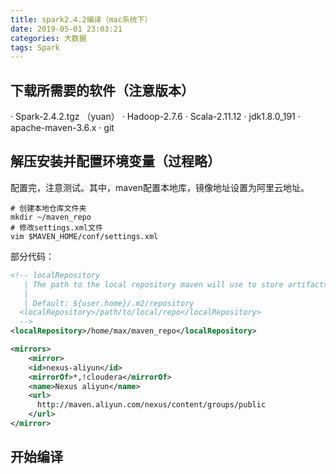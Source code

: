 ```yaml
---
title: spark2.4.2编译（mac系统下）
date: 2019-05-01 23:03:21
categories: 大数据
tags: Spark 
---
```

## 下载所需要的软件（注意版本）
· Spark-2.4.2.tgz （yuan）
· Hadoop-2.7.6
· Scala-2.11.12
· jdk1.8.0_191
· apache-maven-3.6.x
· git
## 解压安装并配置环境变量（过程略）
配置完，注意测试。其中，maven配置本地库，镜像地址设置为阿里云地址。
```shell
# 创建本地仓库文件夹
mkdir ~/maven_repo
# 修改settings.xml文件
vim $MAVEN_HOME/conf/settings.xml
```
部分代码：
```xml
<!-- localRepository
   | The path to the local repository maven will use to store artifacts.
   |
   | Default: ${user.home}/.m2/repository
  <localRepository>/path/to/local/repo</localRepository>
  -->
<localRepository>/home/max/maven_repo</localRepository>

<mirrors>
    <mirror>
    <id>nexus-aliyun</id>
    <mirrorOf>*,!cloudera</mirrorOf>
    <name>Nexus aliyun</name>                     
    <url>
      http://maven.aliyun.com/nexus/content/groups/public
    </url>
</mirror>
```
## 开始编译


